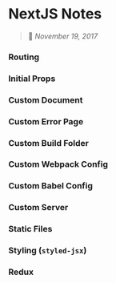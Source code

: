 # NextJS Notes
> :calendar: *November 19, 2017*

### Routing

### Initial Props

### Custom Document

### Custom Error Page

### Custom Build Folder

### Custom Webpack Config

### Custom Babel Config

### Custom Server

### Static Files

### Styling (`styled-jsx`)

### Redux
